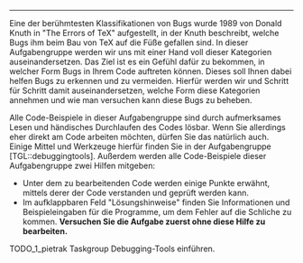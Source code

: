 ---
Eine der berühmtesten Klassifikationen von Bugs wurde 1989 von Donald Knuth in "The Errors of TeX" 
aufgestellt, in der Knuth beschreibt, welche Bugs ihm beim Bau von TeX auf die Füße gefallen sind.
In dieser Aufgabengruppe werden wir uns mit einer Hand voll dieser Kategorien auseinandersetzen.
Das Ziel ist es ein Gefühl dafür zu bekommen, in welcher Form Bugs in Ihrem Code auftreten können.
Dieses soll Ihnen dabei helfen Bugs zu erkennen und zu vermeiden.
Hierfür werden wir und Schritt für Schritt damit auseinandersetzen, welche Form diese Kategorien annehmen
und wie man versuchen kann diese Bugs zu beheben.

Alle Code-Beispiele in dieser Aufgabengruppe sind durch aufmerksames Lesen 
und händisches Durchlaufen des Codes lösbar.
Wenn Sie allerdings eher direkt am Code arbeiten möchten, dürfen Sie das natürlich auch.
Einige Mittel und Werkzeuge hierfür finden Sie in der Aufgabengruppe [TGL::debuggingtools].
Außerdem werden alle Code-Beispiele dieser Aufgabengruppe zwei Hilfen mitgeben:

- Unter dem zu bearbeitenden Code werden einige Punkte erwähnt, 
  mittels derer der Code verstanden und geprüft werden kann.
- Im aufklappbaren Feld "Lösungshinweise" finden Sie Informationen und
  Beispieleingaben für die Programme, um dem Fehler auf die Schliche zu kommen.
  **Versuchen Sie die Aufgabe zuerst ohne diese Hilfe zu bearbeiten.**

TODO_1_pietrak Taskgroup Debugging-Tools einführen.